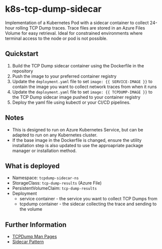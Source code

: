 # k8s-tcp-dump-sidecar
Implementation of a Kubernetes Pod with a sidecar container to collect 24-hour rolling TCP Dump traces. Trace files are stored in an Azure Files Volume for easy retrieval. Ideal for constrained environments where terminal access to the node or pod is not possible.

## Quickstart

1. Build the TCP Dump sidecar container using the Dockerfile in the repository
2. Push the image to your preferred container registry
3. Update the `deployment.yaml` file to set `image: {{ SERVICE-IMAGE }}` to contain the image you want to collect network traces from when it runs
4. Update the `deployment.yaml` file to set `image: {{ TCPDUMP-IMAGE }}` to the TCP Dump sidecar image pushed to your container registry
5. Deploy the yaml file using kubectl or your CI/CD pipelines.

## Notes

* This is designed to run on Azure Kubernetes Service, but can be adapted to run on any Kubernetes cluster.
* If the base image in the Dockerfile is changed, ensure the utility installation step is also updated to use the approapriate package manager or installation method.

## What is deployed

* Namespace: `tcpdump-sidecar-ns`
* StorageClass: `tcp-dump-results` (Azure File)
* PersistentVolumeClaim: `tcp-dump-results`
* Deployment
  * service container - the service you want to collect TCP Dumps from
  * tcpdump container - the sidecar collecting the trace and sending to the volume

## Further Information

* [TCPDump Man Pages](https://www.tcpdump.org/manpages/tcpdump.1.html)
* [Sidecar Pattern](https://docs.microsoft.com/en-us/azure/architecture/patterns/sidecar)
